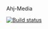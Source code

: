 Ahj-Media

[![Build status](https://ci.appveyor.com/api/projects/status/f62aktofnmyq9fs0?svg=true)](https://ci.appveyor.com/project/AnastasiiaKorch/ahj-media)
